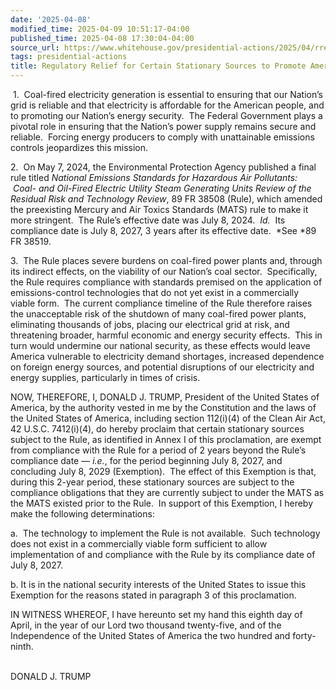 ```yaml
---
date: '2025-04-08'
modified_time: 2025-04-09 10:51:17-04:00
published_time: 2025-04-08 17:30:04-04:00
source_url: https://www.whitehouse.gov/presidential-actions/2025/04/rregulatory-relief-for-certain-stationary-sources-to-promote-american-energy/
tags: presidential-actions
title: Regulatory Relief for Certain Stationary Sources to Promote American Energy
---
```

 
 1.  Coal-fired electricity generation is essential to ensuring that our
Nation’s grid is reliable and that electricity is affordable for the
American people, and to promoting our Nation’s energy security.  The
Federal Government plays a pivotal role in ensuring that the Nation’s
power supply remains secure and reliable.  Forcing energy producers to
comply with unattainable emissions controls jeopardizes this mission. 

2.  On May 7, 2024, the Environmental Protection Agency published a
final rule titled *National Emissions Standards for Hazardous Air
Pollutants:  Coal- and Oil-Fired Electric Utility Steam Generating Units
Review of the Residual Risk and Technology Review*, 89 FR 38508 (Rule),
which amended the preexisting Mercury and Air Toxics Standards (MATS)
rule to make it more stringent.  The Rule’s effective date was July 8,
2024.  *Id.*  Its compliance date is July 8, 2027, 3 years after its
effective date.  *See *89 FR 38519.

3.  The Rule places severe burdens on coal-fired power plants and,
through its indirect effects, on the viability of our Nation’s coal
sector.  Specifically, the Rule requires compliance with standards
premised on the application of emissions-control technologies that do
not yet exist in a commercially viable form.  The current compliance
timeline of the Rule therefore raises the unacceptable risk of the
shutdown of many coal-fired power plants, eliminating thousands of jobs,
placing our electrical grid at risk, and threatening broader, harmful
economic and energy security effects.  This in turn would undermine our
national security, as these effects would leave America vulnerable to
electricity demand shortages, increased dependence on foreign energy
sources, and potential disruptions of our electricity and energy
supplies, particularly in times of crisis.

NOW, THEREFORE, I, DONALD J. TRUMP, President of the United States of
America, by the authority vested in me by the Constitution and the laws
of the United States of America, including section 112(i)(4) of the
Clean Air Act, 42 U.S.C. 7412(i)(4), do hereby proclaim that certain
stationary sources subject to the Rule, as identified in Annex I of this
proclamation, are exempt from compliance with the Rule for a period of 2
years beyond the Rule’s compliance date — *i.e.*, for the period
beginning July 8, 2027, and concluding July 8, 2029 (Exemption).  The
effect of this Exemption is that, during this 2-year period, these
stationary sources are subject to the compliance obligations that they
are currently subject to under the MATS as the MATS existed prior to the
Rule.  In support of this Exemption, I hereby make the following
determinations:

a.  The technology to implement the Rule is not available.  Such
technology does not exist in a commercially viable form sufficient to
allow implementation of and compliance with the Rule by its compliance
date of July 8, 2027.

b\. It is in the national security interests of the United States to
issue this Exemption for the reasons stated in paragraph 3 of this
proclamation.

IN WITNESS WHEREOF, I have hereunto set my hand this eighth day of
April, in the year of our Lord two thousand twenty-five, and of the
Independence of the United States of America the two hundred and
forty-ninth.  
    

DONALD J. TRUMP
